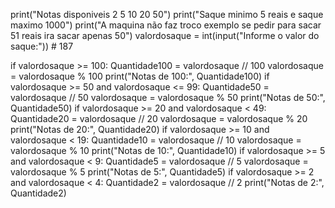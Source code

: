 print("Notas disponiveis 2 5 10 20 50")
print("Saque minimo 5 reais e saque maximo 1000")
print("A maquina não faz troco exemplo se pedir para sacar 51 reais ira sacar apenas 50")
valordosaque = int(input("Informe o valor do saque:")) # 187

if valordosaque >= 100:
    Quantidade100 = valordosaque // 100
    valordosaque = valordosaque % 100
    print("Notas de 100:", Quantidade100)
if valordosaque >= 50 and valordosaque <= 99:
    Quantidade50 = valordosaque // 50
    valordosaque = valordosaque % 50
    print("Notas de 50:", Quantidade50)
if valordosaque >= 20 and valordosaque < 49:
    Quantidade20 = valordosaque // 20
    valordosaque = valordosaque % 20   
    print("Notas de 20:", Quantidade20)
if valordosaque >= 10 and valordosaque < 19:
    Quantidade10 = valordosaque // 10
    valordosaque = valordosaque % 10
    print("Notas de 10:", Quantidade10)
if valordosaque >= 5 and valordosaque < 9:
    Quantidade5 = valordosaque // 5
    valordosaque = valordosaque % 5
    print("Notas de 5:", Quantidade5)
if valordosaque >= 2 and valordosaque < 4:
    Quantidade2 = valordosaque // 2
    print("Notas de 2:", Quantidade2)



